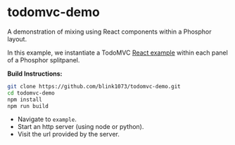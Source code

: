 todomvc-demo
============

A demonstration of mixing using React components within a Phosphor layout.

In this example, we instantiate a TodoMVC [React example](https://github.com/tastejs/todomvc/tree/master/examples/react) within each panel of
a Phosphor splitpanel.

**Build Instructions:**
```bash
git clone https://github.com/blink1073/todomvc-demo.git
cd todomvc-demo
npm install
npm run build
```

- Navigate to `example`.
- Start an http server (using node or python).
- Visit the url provided by the server.
